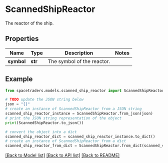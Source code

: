 # ScannedShipReactor

The reactor of the ship.

## Properties

Name | Type | Description | Notes
------------ | ------------- | ------------- | -------------
**symbol** | **str** | The symbol of the reactor. | 

## Example

```python
from spacetraders.models.scanned_ship_reactor import ScannedShipReactor

# TODO update the JSON string below
json = "{}"
# create an instance of ScannedShipReactor from a JSON string
scanned_ship_reactor_instance = ScannedShipReactor.from_json(json)
# print the JSON string representation of the object
print(ScannedShipReactor.to_json())

# convert the object into a dict
scanned_ship_reactor_dict = scanned_ship_reactor_instance.to_dict()
# create an instance of ScannedShipReactor from a dict
scanned_ship_reactor_from_dict = ScannedShipReactor.from_dict(scanned_ship_reactor_dict)
```
[[Back to Model list]](../README.md#documentation-for-models) [[Back to API list]](../README.md#documentation-for-api-endpoints) [[Back to README]](../README.md)


